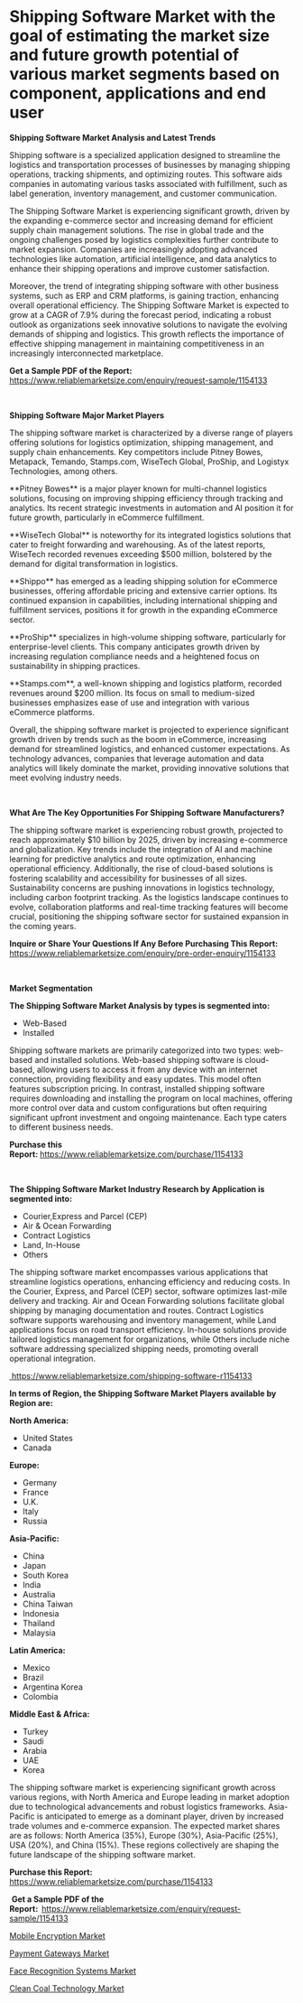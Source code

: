 <p><h1>Shipping Software Market with the goal of estimating the market size and future growth potential of various market segments based on component, applications and end user</h1></p><p><strong>Shipping Software Market Analysis and Latest Trends</strong></p>
<p><p>Shipping software is a specialized application designed to streamline the logistics and transportation processes of businesses by managing shipping operations, tracking shipments, and optimizing routes. This software aids companies in automating various tasks associated with fulfillment, such as label generation, inventory management, and customer communication.</p><p>The Shipping Software Market is experiencing significant growth, driven by the expanding e-commerce sector and increasing demand for efficient supply chain management solutions. The rise in global trade and the ongoing challenges posed by logistics complexities further contribute to market expansion. Companies are increasingly adopting advanced technologies like automation, artificial intelligence, and data analytics to enhance their shipping operations and improve customer satisfaction.</p><p>Moreover, the trend of integrating shipping software with other business systems, such as ERP and CRM platforms, is gaining traction, enhancing overall operational efficiency. The Shipping Software Market is expected to grow at a CAGR of 7.9% during the forecast period, indicating a robust outlook as organizations seek innovative solutions to navigate the evolving demands of shipping and logistics. This growth reflects the importance of effective shipping management in maintaining competitiveness in an increasingly interconnected marketplace.</p></p>
<p><strong>Get a Sample PDF of the Report:&nbsp;</strong> <a href="https://www.reliablemarketsize.com/enquiry/request-sample/1154133?utm_campaign=1832&utm_medium=2&utm_source=Github&utm_content=ia&utm_term=11032025&utm_id=shipping-software">https://www.reliablemarketsize.com/enquiry/request-sample/1154133</a></p>
<p>&nbsp;</p>
<p><strong>Shipping Software Major Market Players</strong></p>
<p><p>The shipping software market is characterized by a diverse range of players offering solutions for logistics optimization, shipping management, and supply chain enhancements. Key competitors include Pitney Bowes, Metapack, Temando, Stamps.com, WiseTech Global, ProShip, and Logistyx Technologies, among others.</p><p>**Pitney Bowes** is a major player known for multi-channel logistics solutions, focusing on improving shipping efficiency through tracking and analytics. Its recent strategic investments in automation and AI position it for future growth, particularly in eCommerce fulfillment.</p><p>**WiseTech Global** is noteworthy for its integrated logistics solutions that cater to freight forwarding and warehousing. As of the latest reports, WiseTech recorded revenues exceeding $500 million, bolstered by the demand for digital transformation in logistics.</p><p>**Shippo** has emerged as a leading shipping solution for eCommerce businesses, offering affordable pricing and extensive carrier options. Its continued expansion in capabilities, including international shipping and fulfillment services, positions it for growth in the expanding eCommerce sector.</p><p>**ProShip** specializes in high-volume shipping software, particularly for enterprise-level clients. This company anticipates growth driven by increasing regulation compliance needs and a heightened focus on sustainability in shipping practices.</p><p>**Stamps.com**, a well-known shipping and logistics platform, recorded revenues around $200 million. Its focus on small to medium-sized businesses emphasizes ease of use and integration with various eCommerce platforms.</p><p>Overall, the shipping software market is projected to experience significant growth driven by trends such as the boom in eCommerce, increasing demand for streamlined logistics, and enhanced customer expectations. As technology advances, companies that leverage automation and data analytics will likely dominate the market, providing innovative solutions that meet evolving industry needs.</p></p>
<p>&nbsp;</p>
<p><strong>What Are The Key Opportunities For Shipping Software Manufacturers?</strong></p>
<p><p>The shipping software market is experiencing robust growth, projected to reach approximately $10 billion by 2025, driven by increasing e-commerce and globalization. Key trends include the integration of AI and machine learning for predictive analytics and route optimization, enhancing operational efficiency. Additionally, the rise of cloud-based solutions is fostering scalability and accessibility for businesses of all sizes. Sustainability concerns are pushing innovations in logistics technology, including carbon footprint tracking. As the logistics landscape continues to evolve, collaboration platforms and real-time tracking features will become crucial, positioning the shipping software sector for sustained expansion in the coming years.</p></p>
<p><strong>Inquire or Share Your Questions If Any Before Purchasing This Report:</strong> <a href="https://www.reliablemarketsize.com/enquiry/pre-order-enquiry/1154133?utm_campaign=1832&utm_medium=2&utm_source=Github&utm_content=ia&utm_term=11032025&utm_id=shipping-software">https://www.reliablemarketsize.com/enquiry/pre-order-enquiry/1154133</a></p>
<p>&nbsp;</p>
<p><strong>Market Segmentation</strong></p>
<p><strong>The Shipping Software Market Analysis by types is segmented into:</strong></p>
<p><ul><li>Web-Based</li><li>Installed</li></ul></p>
<p><p>Shipping software markets are primarily categorized into two types: web-based and installed solutions. Web-based shipping software is cloud-based, allowing users to access it from any device with an internet connection, providing flexibility and easy updates. This model often features subscription pricing. In contrast, installed shipping software requires downloading and installing the program on local machines, offering more control over data and custom configurations but often requiring significant upfront investment and ongoing maintenance. Each type caters to different business needs.</p></p>
<p><strong>Purchase this Report:&nbsp;</strong><a href="https://www.reliablemarketsize.com/purchase/1154133?utm_campaign=1832&utm_medium=2&utm_source=Github&utm_content=ia&utm_term=11032025&utm_id=shipping-software">https://www.reliablemarketsize.com/purchase/1154133</a></p>
<p>&nbsp;</p>
<p><strong>The Shipping Software Market Industry Research by Application is segmented into:</strong></p>
<p><ul><li>Courier,Express and Parcel (CEP)</li><li>Air & Ocean Forwarding</li><li>Contract Logistics</li><li>Land, In-House</li><li>Others</li></ul></p>
<p><p>The shipping software market encompasses various applications that streamline logistics operations, enhancing efficiency and reducing costs. In the Courier, Express, and Parcel (CEP) sector, software optimizes last-mile delivery and tracking. Air and Ocean Forwarding solutions facilitate global shipping by managing documentation and routes. Contract Logistics software supports warehousing and inventory management, while Land applications focus on road transport efficiency. In-house solutions provide tailored logistics management for organizations, while Others include niche software addressing specialized shipping needs, promoting overall operational integration.</p></p>
<p><a href="https://www.reliablemarketsize.com/shipping-software-r1154133?utm_campaign=1832&utm_medium=2&utm_source=Github&utm_content=ia&utm_term=11032025&utm_id=shipping-software">&nbsp;https://www.reliablemarketsize.com/shipping-software-r1154133</a></p>
<p><strong>In terms of Region, the Shipping Software Market Players available by Region are:</strong></p>
<p>
    <p> <strong> North America: </strong>
        <ul>
            <li>United States</li>
            <li>Canada</li>
        </ul>
        </p> 
    <p> <strong> Europe: </strong>
        <ul>
            <li>Germany</li>
            <li>France</li>
            <li>U.K.</li>
            <li>Italy</li>
            <li>Russia</li>
        </ul>
        </p> 
    <p> <strong> Asia-Pacific: </strong>
        <ul>
            <li>China</li>
            <li>Japan</li>
            <li>South Korea</li>
            <li>India</li>
            <li>Australia</li>
            <li>China Taiwan</li>
            <li>Indonesia</li>
            <li>Thailand</li>
            <li>Malaysia</li>
        </ul>
        </p> 
    <p> <strong> Latin America: </strong>
        <ul>
            <li>Mexico</li>
            <li>Brazil</li>
            <li>Argentina Korea</li>
            <li>Colombia</li>
        </ul>
        </p> 
    <p> <strong> Middle East & Africa: </strong>
        <ul>
            <li>Turkey</li>
            <li>Saudi</li>
            <li>Arabia</li>
            <li>UAE</li>
            <li>Korea</li>
        </ul>
    </p>
    </p>
<p><p>The shipping software market is experiencing significant growth across various regions, with North America and Europe leading in market adoption due to technological advancements and robust logistics frameworks. Asia-Pacific is anticipated to emerge as a dominant player, driven by increased trade volumes and e-commerce expansion. The expected market shares are as follows: North America (35%), Europe (30%), Asia-Pacific (25%), USA (20%), and China (15%). These regions collectively are shaping the future landscape of the shipping software market.</p></p>
<p><strong>Purchase this Report: </strong><a href="https://www.reliablemarketsize.com/purchase/1154133?utm_campaign=1832&utm_medium=2&utm_source=Github&utm_content=ia&utm_term=11032025&utm_id=shipping-software">https://www.reliablemarketsize.com/purchase/1154133</a></p>
<p>&nbsp;<strong>Get a Sample PDF of the Report:&nbsp;&nbsp;</strong><a href="https://www.reliablemarketsize.com/enquiry/request-sample/1154133?utm_campaign=1832&utm_medium=2&utm_source=Github&utm_content=ia&utm_term=11032025&utm_id=shipping-software">https://www.reliablemarketsize.com/enquiry/request-sample/1154133</a></p>
<p><strong></strong></p>
<p><p><a href="https://github.com/lotoahshaiek/Market-Research-Report-List-1/blob/main/mobile-encryption-market.md?utm_campaign=1832&utm_medium=2&utm_source=Github&utm_content=ia&utm_term=11032025&utm_id=shipping-software">Mobile Encryption Market</a></p><p><a href="https://github.com/nsmifidget3/Market-Research-Report-List-1/blob/main/payment-gateways-market.md?utm_campaign=1832&utm_medium=2&utm_source=Github&utm_content=ia&utm_term=11032025&utm_id=shipping-software">Payment Gateways Market</a></p><p><a href="https://github.com/wedianbahhar/Market-Research-Report-List-1/blob/main/face-recognition-systems-market.md?utm_campaign=1832&utm_medium=2&utm_source=Github&utm_content=ia&utm_term=11032025&utm_id=shipping-software">Face Recognition Systems Market</a></p><p><a href="https://github.com/AKSHATREPORTPRIME/Market-Research-Report-List-7/blob/main/clean-coal-technology-market.md?utm_campaign=1832&utm_medium=2&utm_source=Github&utm_content=ia&utm_term=11032025&utm_id=shipping-software">Clean Coal Technology Market</a></p></p>